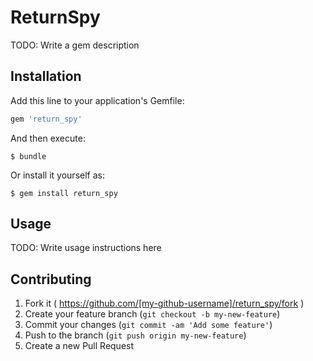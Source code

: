 # ReturnSpy

TODO: Write a gem description

## Installation

Add this line to your application's Gemfile:

```ruby
gem 'return_spy'
```

And then execute:

    $ bundle

Or install it yourself as:

    $ gem install return_spy

## Usage

TODO: Write usage instructions here

## Contributing

1. Fork it ( https://github.com/[my-github-username]/return_spy/fork )
2. Create your feature branch (`git checkout -b my-new-feature`)
3. Commit your changes (`git commit -am 'Add some feature'`)
4. Push to the branch (`git push origin my-new-feature`)
5. Create a new Pull Request
